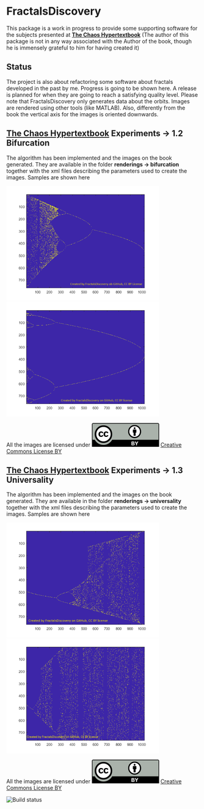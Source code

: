 # FractalsDiscovery
This package is a work in progress to provide some supporting software for the subjects presented at
[<b>The Chaos Hypertextbook</b>](https://hypertextbook.com/chaos/) 
(The author of this package is not in any way associated with the Author of the book, though he is 
immensely grateful to him for having created it)
## Status
The project is also about refactoring some software about fractals developed in the past by me.
Progress is going to be shown here.
A release is planned for when they are going to reach a satisfying quality level.
Please note that FractalsDiscovery only generates data about the orbits. Images are rendered using other tools (like MATLAB).
Also, differently from the book the vertical axis for the images is oriented downwards.
## [<b>The Chaos Hypertextbook</b>](https://hypertextbook.com/chaos/)  Experiments -> 1.2 Bifurcation
The algorithm has been implemented and the images on the book generated. They are available in the folder <b> renderings -> bifurcation </b>
together with the xml files describing the parameters used to create the images. Samples are shown here

<p>
  <img src="/renderings/bifurcation/Bifurcation1.png" width="400">
  <img src="/renderings/bifurcation/Bifurcation2.png" width="400">
</p>

All the images are licensed under ![Creative Commons BY license](/renderings/CC_BY_icon.svg) [Creative Commons License BY](https://creativecommons.org/licenses/by/4.0/)

## [<b>The Chaos Hypertextbook</b>](https://hypertextbook.com/chaos/)  Experiments -> 1.3 Universality
The algorithm has been implemented and the images on the book generated. They are available in the folder <b> renderings -> universality </b>
together with the xml files describing the parameters used to create the images. Samples are shown here

<p>
  <img src="/renderings/universality/UniSin1.png" width="400">
  <img src="/renderings/universality/UniSin2.png" width="400">
</p>

All the images are licensed under ![Creative Commons BY license](/renderings/CC_BY_icon.svg) [Creative Commons License BY](https://creativecommons.org/licenses/by/4.0/)

![Build status](https://github.com/marcomas2000/FractalsDiscovery/actions/workflows/build.yml/badge.svg)
